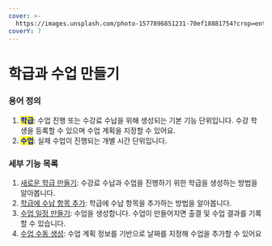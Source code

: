 ```yaml
---
cover: >-
  https://images.unsplash.com/photo-1577896851231-70ef18881754?crop=entropy&cs=srgb&fm=jpg&ixid=M3wxOTcwMjR8MHwxfHNlYXJjaHw1fHxjbGFzc3xlbnwwfHx8fDE3MDE4MzA5Mzd8MA&ixlib=rb-4.0.3&q=85
coverY: 7
---
```


# 학급과 수업 만들기

### 용어 정의

1. <mark style="color:blue;">**학급**</mark>: 수업 진행 또는 수강료 수납을 위해 생성되는 기본 기능 단위입니다. 수강 학생을 등록할 수 있으며 수업 계획을  지정할 수 있어요.
2. <mark style="color:blue;">**수업**</mark>: 실제 수업이 진행되는 개별 시간 단위입니다.&#x20;

### 세부 기능 목록

1. [새로운 학급 만들기](add-class.md): 수강료 수납과 수업을 진행하기 위한 학급을 생성하는 방법을 알아봅니다.
2. [학급에 수납 항목 추가](add-tuition.md): 학급에 수납 항목을 추가하는 방법을 알아봅니다.
3. [수업 일정 만들기](new-schedule.md): 수업을 생성합니다. 수업이 만들어지면 출결 및 수업 결과를 기록할 수 있습니다.
4. [수업 수동 생성](../../schedule/planning/manu.md): 수업 계획 정보를 기반으로 날짜를 지정해 수업을 추가할 수 있어요
